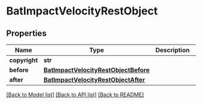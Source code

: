 # BatImpactVelocityRestObject

## Properties
Name | Type | Description | Notes
------------ | ------------- | ------------- | -------------
**copyright** | **str** |  | [optional] 
**before** | [**BatImpactVelocityRestObjectBefore**](BatImpactVelocityRestObjectBefore.md) |  | [optional] 
**after** | [**BatImpactVelocityRestObjectAfter**](BatImpactVelocityRestObjectAfter.md) |  | [optional] 

[[Back to Model list]](../README.md#documentation-for-models) [[Back to API list]](../README.md#documentation-for-api-endpoints) [[Back to README]](../README.md)

